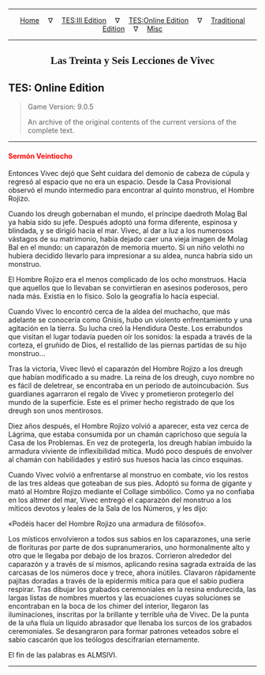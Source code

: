 
---

<!-- Jekyll Page Links -->

<center>
<a href="../../../../index.html">Home</a>
&emsp;&nabla;&emsp;
<a href="../../../index-tes3.html">TES:III Edition</a>
&emsp;&nabla;&emsp;
<a href="../../../index-teso.html">TES:Online Edition</a>
&emsp;&nabla;&emsp;
<a href="../../../index-traditional.html">Traditional Edition</a>
&emsp;&nabla;&emsp;
<a href="../../../index-misc.html">Misc</a>
</center>

<!-- Markdown Body Below: -->

---

<center>
<h2><span style="font-family:Georgia">Las Treinta y Seis Lecciones de Vivec</span></h2>
</center>

## TES: Online Edition

> Game Version: 9.0.5
>
> An archive of the original contents of the current versions of the complete text.

---

#### <span style="color:red">Sermón Veintiocho</span>

Entonces Vivec dejó que Seht cuidara del demonio de cabeza de cúpula y regresó al espacio que no era un espacio. Desde la Casa Provisional observó el mundo intermedio para encontrar al quinto monstruo, el Hombre Rojizo.

Cuando los dreugh gobernaban el mundo, el príncipe daedroth Molag Bal ya había sido su jefe. Después adoptó una forma diferente, espinosa y blindada, y se dirigió hacia el mar. Vivec, al dar a luz a los numerosos vástagos de su matrimonio, había dejado caer una vieja imagen de Molag Bal en el mundo: un caparazón de memoria muerto. Si un niño velothi no hubiera decidido llevarlo para impresionar a su aldea, nunca habría sido un monstruo.

El Hombre Rojizo era el menos complicado de los ocho monstruos. Hacía que aquellos que lo llevaban se convirtieran en asesinos poderosos, pero nada más. Existía en lo físico. Solo la geografía lo hacía especial.

Cuando Vivec lo encontró cerca de la aldea del muchacho, que más adelante se conocería como Gnisis, hubo un violento enfrentamiento y una agitación en la tierra. Su lucha creó la Hendidura Oeste. Los errabundos que visitan el lugar todavía pueden oír los sonidos: la espada a través de la corteza, el gruñido de Dios, el restallido de las piernas partidas de su hijo monstruo...

Tras la victoria, Vivec llevó el caparazón del Hombre Rojizo a los dreugh que habían modificado a su madre. La reina de los dreugh, cuyo nombre no es fácil de deletrear, se encontraba en un periodo de autoincubación. Sus guardianes agarraron el regalo de Vivec y prometieron protegerlo del mundo de la superficie. Este es el primer hecho registrado de que los dreugh son unos mentirosos.

Diez años después, el Hombre Rojizo volvió a aparecer, esta vez cerca de Lágrima, que estaba consumida por un chamán caprichoso que seguía la Casa de los Problemas. En vez de protegerla, los dreugh habían imbuido la armadura viviente de inflexibilidad mítica. Mudó poco después de envolver al chamán con habilidades y estiró sus huesos hacia las cinco esquinas.

Cuando Vivec volvió a enfrentarse al monstruo en combate, vio los restos de las tres aldeas que goteaban de sus pies. Adoptó su forma de gigante y mató al Hombre Rojizo mediante el Collage simbólico. Como ya no confiaba en los altmer del mar, Vivec entregó el caparazón del monstruo a los míticos devotos y leales de la Sala de los Números, y les dijo:

«Podéis hacer del Hombre Rojizo una armadura de filósofo».

Los místicos envolvieron a todos sus sabios en los caparazones, una serie de florituras por parte de dos supranumerarios, uno hormonalmente alto y otro que le llegaba por debajo de los brazos. Corrieron alrededor del caparazón y a través de sí mismos, aplicando resina sagrada extraída de las carcasas de los números doce y trece, ahora inútiles. Clavaron rápidamente pajitas doradas a través de la epidermis mítica para que el sabio pudiera respirar. Tras dibujar los grabados ceremoniales en la resina endurecida, las largas listas de nombres muertos y las ecuaciones cuyas soluciones se encontraban en la boca de los chimer del interior, llegaron las iluminaciones, inscritas por la brillante y terrible uña de Vivec. De la punta de la uña fluía un líquido abrasador que llenaba los surcos de los grabados ceremoniales. Se desangraron para formar patrones veteados sobre el sabio cascarón que los teólogos descifrarían eternamente.

El fin de las palabras es ALMSIVI.

---
